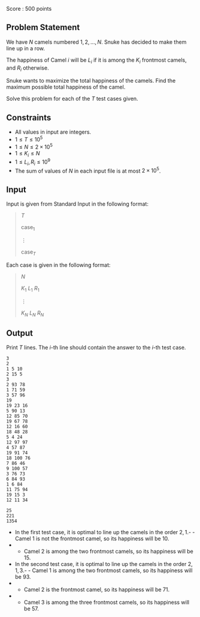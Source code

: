 Score : $500$ points

## Problem Statement

We have $N$ camels numbered $1,2,\ldots,N$.
Snuke has decided to make them line up in a row.

The happiness of Camel $i$ will be $L_i$ if it is among the $K_i$ frontmost camels, and $R_i$ otherwise.

Snuke wants to maximize the total happiness of the camels. Find the maximum possible total happiness of the camel.

Solve this problem for each of the $T$ test cases given.

## Constraints

- All values in input are integers.
- $1 \leq T \leq 10^5$
- $1 \leq N \leq 2 \times 10^{5}$
- $1 \leq K_i \leq N$
- $1 \leq L_i, R_i \leq 10^9$
- The sum of values of $N$ in each input file is at most $2 \times 10^5$.

## Input

Input is given from Standard Input in the following format:

> $T$
> 
> $\mathrm{case}_1$
> 
> $\vdots$
> 
> $\mathrm{case}_T$

Each case is given in the following format:

> $N$
> 
> $K_1$ $L_1$ $R_1$
> 
> $\vdots$
> 
> $K_N$ $L_N$ $R_N$

## Output

Print $T$ lines. The $i$-th line should contain the answer to the $i$-th test case.

```input1
3
2
1 5 10
2 15 5
3
2 93 78
1 71 59
3 57 96
19
19 23 16
5 90 13
12 85 70
19 67 78
12 16 60
18 48 28
5 4 24
12 97 97
4 57 87
19 91 74
18 100 76
7 86 46
9 100 57
3 76 73
6 84 93
1 6 84
11 75 94
19 15 3
12 11 34
```

```output1
25
221
1354
```

- In the first test case, it is optimal to line up the camels in the order $2, 1$.-   - Camel $1$ is not the frontmost camel, so its happiness will be $10$.
-   - Camel $2$ is among the two frontmost camels, so its happiness will be $15$.
- In the second test case, it is optimal to line up the camels in the order $2, 1, 3$.-   - Camel $1$ is among the two frontmost camels, so its happiness will be $93$.
-   - Camel $2$ is the frontmost camel, so its happiness will be $71$.
-   - Camel $3$ is among the three frontmost camels, so its happiness will be $57$.